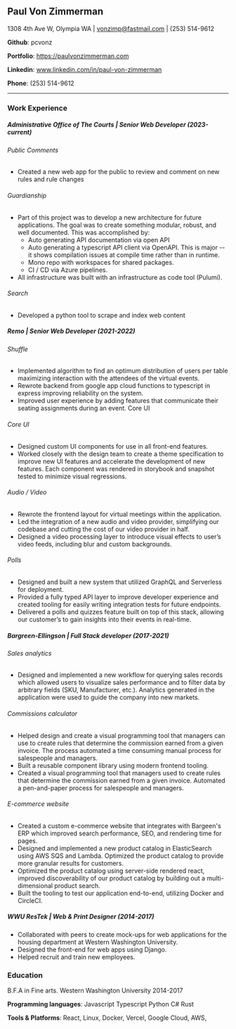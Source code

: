 ## Paul Von Zimmerman  
1308 4th Ave W, Olympia WA | vonzimp@fastmail.com | (253) 514-9612

**Github**: pcvonz

**Portfolio**: https://paulvonzimmerman.com

**Linkedin**: www.linkedin.com/in/paul-von-zimmerman

**Phone**: (253) 514-9612

-----
### Work Experience

##### Administrative Office of The Courts | Senior Web Developer (2023-current)

###### Public Comments

- Created a new web app for the public to review and comment on new rules and rule changes

###### Guardianship

- Part of this project was to develop a new architecture for future applications. The goal was to create something modular, robust, and well documented. This was accomplished by:
  - Auto generating API documentation via open API
  - Auto generating a typescript API client via OpenAPI. This is major -- it shows compilation issues at compile time rather than in runtime. 
  - Mono repo with workspaces for shared packages.
  - CI / CD via Azure pipelines.
- All infrastructure was built with an infrastructure as code tool (Pulumi).

###### Search

- Developed a python tool to scrape and index web content

##### Remo | Senior Web Developer (2021-2022)

###### Shuffle

- Implemented algorithm to find an optimum distribution of users per table maximizing interaction with the attendees of the virtual events.
- Rewrote backend from google app cloud functions to typescript in express improving reliability on the system.
- Improved user experience by adding features that communicate their seating assignments during an event.
Core UI

###### Core UI

- Designed custom UI components for use in all front-end features.
- Worked closely with the design team to create a theme specification to improve new UI features and accelerate the development of new features. Each component was rendered in storybook and snapshot tested to minimize visual regressions.

###### Audio / Video

- Rewrote the frontend layout for virtual meetings within the application.
- Led the integration of a new audio and video provider, simplifying our codebase and cutting the cost of our video provider in
half.
- Designed a video processing layer to introduce visual effects to user’s video feeds, including blur and custom backgrounds.

###### Polls

- Designed and built a new system that utilized GraphQL and Serverless for deployment.
- Provided a fully typed API layer to improve developer experience and created tooling for easily writing integration tests for
future endpoints.
- Delivered a polls and quizzes feature built on top of this stack, allowing our customer’s to gain insights into their events in real-time.

##### Bargreen-Ellingson | Full Stack developer (2017-2021)

###### Sales analytics

- Designed and implemented a new workflow for querying sales records which allowed users to visualize sales performance
and to filter data by arbitrary fields (SKU, Manufacturer, etc.). Analytics generated in the application were used to guide the
company into new markets.

###### Commissions calculator

- Helped design and create a visual programming tool that managers can use to create rules that determine the commission
earned from a given invoice. The process automated a time consuming manual process for salespeople and managers.
- Built a reusable component library using modern frontend tooling.
- Created a visual programming tool that managers used to create rules that determine the commission earned from a given invoice. Automated a pen-and-paper process for salespeople and managers.

###### E-commerce website

- Created a custom e-commerce website that integrates with Bargeen's ERP which improved search performance, SEO,
and rendering time for pages.
- Designed and implemented a new product catalog in ElasticSearch using AWS SQS and Lambda. Optimized the product
catalog to provide more granular results for customers.
- Optimized the product catalog using server-side rendered react, improved discoverability of our product catalog by
building out a multi-dimensional product search.
- Built the tooling to test our application end-to-end, utilizing Docker and CircleCI.

##### WWU ResTek | Web & Print Designer (2014-2017)

- Collaborated with peers to create mock-ups for web applications for the housing department at Western Washington University. 
- Designed the front-end for web apps using Django. 
- Helped recruit and train new employees.

### Education

B.F.A in Fine arts.
Western Washington University
2014-2017

**Programming languages**: Javascript Typescript Python C# Rust 

**Tools & Platforms**: React, Linux, Docker, Vercel, Google Cloud, AWS,
